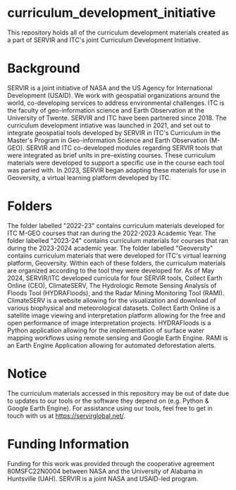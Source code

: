 # curriculum_development_initiative
This repository holds all of the curriculum development materials created as a part of SERVIR and ITC's joint Curriculum Development Initiative. 

# Background 
SERVIR is a joint initiative of NASA and the US Agency for International Development (USAID). We work with geospatial organizations around the world, co-developing services to address environmental challenges. ITC is the faculty of geo-information science and Earth Observation at the University of Twente. SERVIR and ITC have been partnered since 2018. The curriculum development intiative was launched in 2021, and set out to integrate geospatial tools developed by SERVIR in ITC's Curriculum in the Master's Program in Geo-information Science and Earth Observation (M-GEO). SERVIR and ITC co-developed modules regarding SERVIR tools that were integrated as brief units in pre-existing courses. These curriculum materials were developed to support a specific use in the course each tool was paried with. In 2023, SERVIR began adapting these materials for use in Geoversity, a virtual learning platform developed by ITC. 

# Folders 
The folder labelled "2022-23" contains curriculum materials developed for ITC M-GEO courses that ran during the 2022-2023 Academic Year. The folder labelled "2023-24" contains curriculum materials for courses that ran during the 2023-2024 academic year. The folder labelled "Geoversity" contains curriculum materials that were developed for ITC's virtual learning platform, Geoversity. Within each of these folders, the curriculum materials are organized according to the tool they were developed for. As of May 2024, SERVIR/ITC developed curricula for four SERVIR tools, Collect Earth Online (CEO), ClimateSERV, The Hydrologic Remote Sensing Analysis of Floods Tool (HYDRAFloods), and the Radar Mining Monitoring Tool (RAMI). ClimateSERV is a website allowing for the visualization and download of various biophysical and meteorological datasets. Collect Earth Online is a satellite image viewing and interpretation platform allowing for the free and open performance of image interpretation projects. HYDRAFloods is a Python application allowing for the implementation of surface water mapping workflows using remote sensing and Google Earth Engine. RAMI is an Earth Engine Application allowing for automated deforestation alerts. 

# Notice
The curriculum materials accessed in this repository may be out of date due to updates to our tools or the software they depend on (e.g. Python & Google Earth Engine). For assistance using our tools, feel free to get in touch with us at https://servirglobal.net/.

# Funding Information 
Funding for this work was provided through the cooperative agreement 80MSFC22N0004 between NASA and the University of Alabama in Huntsville (UAH). SERVIR is a joint NASA and USAID-led program. 




